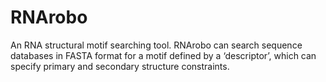 RNArobo
=======

An RNA structural motif searching tool. RNArobo can search sequence databases in FASTA format for a motif defined by a ‘descriptor’, which can specify primary and secondary structure constraints.

